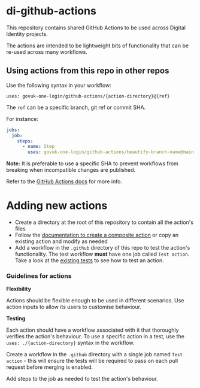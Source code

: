 # di-github-actions

This repository contains shared GitHub Actions to be used across Digital Identity projects.

The actions are intended to be lightweight bits of functionality that can be re-used across many workflows.

## Using actions from this repo in other repos

Use the following syntax in your workflow:

`uses: govuk-one-login/github-actions/{action-directory}@{ref}`

The `ref` can be a specific branch, git ref or commit SHA.

For instance:

```yaml
jobs:
  job:
    steps:
      - name: Step
        uses: govuk-one-login/github-actions/beautify-branch-name@main
```

**Note:** It is preferable to use a specific SHA to prevent workflows from breaking when incompatible changes are
published.

Refer to
the [GitHub Actions docs](https://docs.github.com/en/actions/using-workflows/workflow-syntax-for-github-actions#jobsjob_idstepsuses)
for more info.

# Adding new actions

- Create a directory at the root of this repository to contain all the action's files
- Follow
  the [documentation to create a composite action](https://docs.github.com/en/actions/creating-actions/creating-a-composite-action)
  or copy an existing action and modify as needed
- Add a workflow in the `.github` directory of this repo to test the action's functionality. The test workflow **must**
  have one job called `Test action`. Take a look at the [existing tests](.github/workflows) to see how to test an
  action.

### Guidelines for actions

**Flexibility**

Actions should be flexible enough to be used in different scenarios. Use action inputs to allow its users to customise
behaviour.

**Testing**

Each action should have a workflow associated with it that thoroughly verifies the action's behaviour. To use a specific
action in a test, use the `uses: ./{action-directory}` syntax in the workflow.

Create a workflow in the `.github` directory with a single job named `Test action` - this will ensure the tests will be
required to pass on each pull request before merging is enabled.

Add steps to the job as needed to test the action's behaviour.
